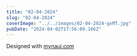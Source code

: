```yaml
---
title: "02-04-2024"
slug: "02-04-2024"
coverImage: "../../images/02-04-2024-gxMT.jpg"
pubDate: "2024-04-02T17:56:09.166Z"
---
```


Designed with [mynaui.com](http://mynaui.com)
